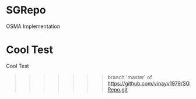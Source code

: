 # SGRepo

OSMA Implementation


Cool Test 
=======
Cool Test
>>>>>>> branch 'master' of https://github.com/vinayv1979/SGRepo.git
